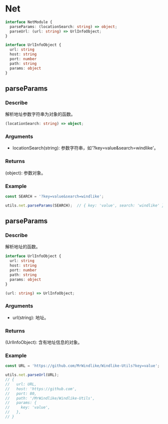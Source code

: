 # Net
```ts
interface NetModule {
  parseParams: (locationSearch: string) => object;
  parseUrl: (url: string) => UrlInfoObject;
}

interface UrlInfoObject {
  url: string
  host: string
  port: number
  path: string
  params: object
}
```

## parseParams
### Describe
解析地址参数字符串为对象的函数。
```ts
(locationSearch: string) => object;
```

### Arguments
  - locationSearch(string): 参数字符串，如'?key=value&search=windlike'。

### Returns
(object): 参数对象。

### Example
```ts
const SEARCH = '?key=value&search=windlike';

utils.net.parseParams(SEARCH);  // { key: 'value', search: 'windlike' }
```

## parseParams
### Describe
解析地址的函数。
```ts
interface UrlInfoObject {
  url: string
  host: string
  port: number
  path: string
  params: object
}

(url: string) => UrlInfoObject;
```

### Arguments
  - url(string): 地址。

### Returns
(UrlInfoObject): 含有地址信息的对象。

### Example
```ts
const URL = 'https://github.com/MrWindlike/Windlike-Utils?key=value';

utils.net.parseUrl(URL);
// {
//   url: URL,
//   host: 'https://github.com',
//   port: 80,
//   path: '/MrWindlike/Windlike-Utils',
//   params: {
//     key: 'value',
//   },
// }
```